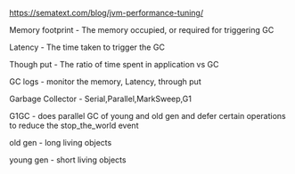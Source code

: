 https://sematext.com/blog/jvm-performance-tuning/

Memory footprint - The memory occupied, or required for triggering GC

Latency - The time taken to trigger the GC

Though put - The ratio of time spent in application vs GC


GC logs - monitor the memory, Latency, through put

Garbage Collector - Serial,Parallel,MarkSweep,G1

G1GC - does parallel GC of young and old gen and defer certain operations to reduce the stop_the_world event

old gen - long living objects

young gen - short living objects
